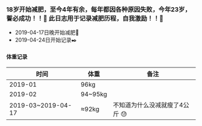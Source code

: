 ### 18岁开始减肥，至今4年有余，每年都因各种原因失败，今年23岁，誓必成功！！:punch: 此日志用于记录减肥历程，自我激励！！:muscle:

* 2019-04-17日晚开始减肥:running: 
* 2019-04-24日开始记录:black_nib:

#### 体重记录
时间 | 体重 | 备注
-|-|-
2019-01 | 96kg |  
2019-02 | 94~95kg |
2019-03~2019-04-17 | ≈92kg | 不知道为什么没减就瘦了4公斤 :sweat:  
